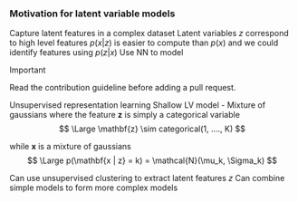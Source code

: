 ### Motivation for latent variable models ###

Capture latent features in a complex dataset
Latent variables $z$ correspond to high level features
$p(x | z)$ is easier to compute than $p(x)$ and we could identify features using $p(z|x)$
Use NN to model 

> [!IMPORTANT]  
> Read the contribution guideline before adding a pull request.

Unsupervised representation learning
Shallow LV model - Mixture of gaussians
where the feature $\mathbf{z}$ is simply a categorical variable 
$$
\Large \mathbf{z} \sim categorical(1, ...., K)
$$

while $\mathbf{x}$ is a mixture of gaussians
$$
\Large p(\mathbf{x | z} = k) = \mathcal{N}(\mu_k, \Sigma_k)
$$

Can use unsupervised clustering to extract latent features $z$
Can combine simple models to form more complex models

